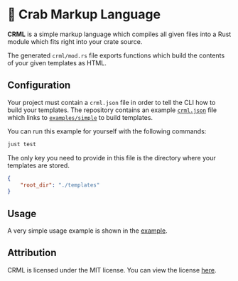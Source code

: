 # 🦀 Crab Markup Language

**CRML** is a simple markup language which compiles all given files into a Rust module which fits right into your crate source.

The generated `crml/mod.rs` file exports functions which build the contents of your given templates as HTML.

## Configuration

Your project must contain a `crml.json` file in order to tell the CLI how to build your templates. The repository contains an example [`crml.json`](https://github.com/trisuaso/crml/blob/master/crml.json) file which links to [`examples/simple`](https://github.com/trisuaso/crml/blob/master/examples/simple) to build templates.

You can run this example for yourself with the following commands:

```bash
just test
```

The only key you need to provide in this file is the directory where your templates are stored.

```json
{
    "root_dir": "./templates"
}
```

## Usage

A very simple usage example is shown in the [example](https://github.com/trisuaso/crml/blob/master/examples/simple).

## Attribution

CRML is licensed under the MIT license. You can view the license [here](https://github.com/trisuaso/crml/blob/master/LICENSE).
